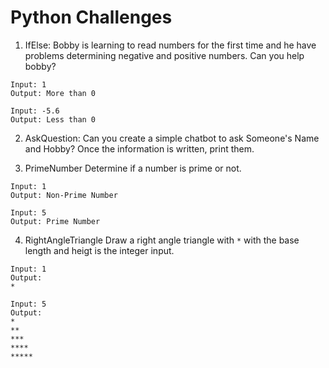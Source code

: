 # Python Challenges

1. IfElse:
Bobby is learning to read numbers for the first time and he have problems determining negative and positive numbers. Can you help bobby?
```
Input: 1
Output: More than 0

Input: -5.6
Output: Less than 0
```

2. AskQuestion:
Can you create a simple chatbot to ask Someone's Name and Hobby? Once the information is written, print them.

3. PrimeNumber
Determine if a number is prime or not.
```
Input: 1
Output: Non-Prime Number

Input: 5
Output: Prime Number
```

4. RightAngleTriangle
Draw a right angle triangle with ` * ` with the base length and heigt is the integer input.
```
Input: 1
Output: 
*

Input: 5
Output: 
*
**
***
****
*****
```
